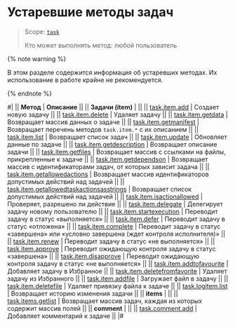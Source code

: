 # Устаревшие методы задач

> Scope: [`task`](../../scopes/permissions.md)
>
> Кто может выполнять метод: любой пользователь

{% note warning %}

В этом разделе содержится информация об устаревших методах. Их использование в работе крайне не рекомендуется.

{% endnote %}

#|
|| **Метод** | **Описание** ||
|| **Задачи (item)** | ||
|| [task.item.add](./task-item/task-item-add.md) | Создает новую задачу ||
|| [task.item.delete](./task-item/task-item-delete.md) | Удаляет задачу ||
|| [task.item.getdata](./task-item/task-item-get-data.md) | Возвращает массив данных о задаче ||
|| [task.item.getmanifest](./task-item/task-item-get-manifest.md) | Возвращает перечень методов `task.item.*` с их описанием ||
|| [task.item.list](./task-item/task-item-list.md) | Возвращает список задач ||
|| [task.item.update](./task-item/task-item-update.md) | Обновляет данные по задаче ||
|| [task.item.getdescription](./task-item/task-item-get-description.md) | Возвращает описание задачи ||
|| [task.item.getfiles](./task-item/task-item-get-files.md) | Возвращает массив с ссылками на файлы, прикрепленные к задаче ||
|| [task.item.getdependson](./task-item/task-item-get-dependson.md) | Возвращает массив с идентификаторами задач, от которых зависит задача ||
|| [task.item.getallowedactions](./task-item/task-item-get-allowed-actions.md) | Возвращает массив идентификаторов допустимых действий над задачей ||
|| [task.item.getallowedtaskactionsasstrings](./task-item/task-item-get-allowed-task-actions-as-strings.md) | Возвращает список допустимых действий над задачей ||
|| [task.item.isactionallowed](./task-item/task-item-is-action-allowed.md) | Проверяет, разрешено ли действие ||
|| [task.item.delegate](./task-item/task-item-delegate.md) | Делегирует задачу новому пользователю ||
|| [task.item.startexecution](./task-item/task-item-start-execution.md) | Переводит задачу в статус «выполняется» ||
|| [task.item.defer](./task-item/task-item-defer.md) | Переводит задачу в статус «отложена» ||
|| [task.item.complete](./task-item/task-item-complete.md) | Переводит задачу в статус «завершена» или «условно завершена (ждет контроля исполнителя)» ||
|| [task.item.renew](./task-item/task-item-renew.md) | Переводит задачу в статус «не выполняется» ||
|| [task.item.approve](./task-item/task-item-approve.md) | Переводит ожидающую контроля задачу в статус «завершена» ||
|| [task.item.disapprove](./task-item/task-item-disapprove.md) | Переводит ожидающую контроля задачу в статус «не выполняется» ||
|| [task.item.addtofavourite](./task-item/task-item-add-to-favourite.md) | Добавляет задачу в Избранное ||
|| [task.item.deletefromfavorite](./task-item/task-item-delete-from-favorite.md) | Удаляет задачу из Избранного ||
|| [task.item.addfile](./task-item/task-item-add-file.md) | Загружает файл в задачу ||
|| [task.item.deletefile](./task-item/task-item-delete-file.md) | Удаляет привязку файла к задаче ||
|| [task.logitem.list](./task-item/task-log-item-list.md) | Возвращает историю изменения задачи ||
|| **items** | ||
|| [task.items.getlist](./task-items-get-list.md) | Возвращает массив задач, каждая из которых содержит массив полей ||
|| **comment** | ||
|| [task.comment.add](./task-comment-add.md) | Добавляет комментарий к задаче ||
|#